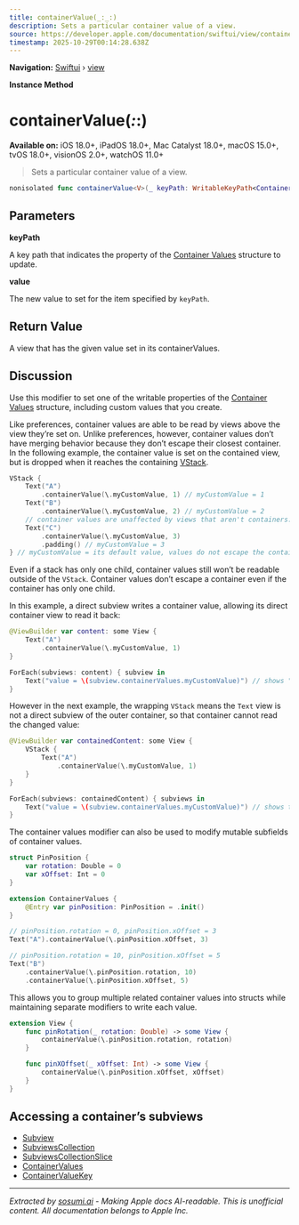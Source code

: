 ```yaml
---
title: containerValue(_:_:)
description: Sets a particular container value of a view.
source: https://developer.apple.com/documentation/swiftui/view/containervalue(_:_:)
timestamp: 2025-10-29T00:14:28.638Z
---
```


**Navigation:** [Swiftui](/documentation/swiftui) › [view](/documentation/swiftui/view)

**Instance Method**

# containerValue(_:_:)

**Available on:** iOS 18.0+, iPadOS 18.0+, Mac Catalyst 18.0+, macOS 15.0+, tvOS 18.0+, visionOS 2.0+, watchOS 11.0+

> Sets a particular container value of a view.

```swift
nonisolated func containerValue<V>(_ keyPath: WritableKeyPath<ContainerValues, V>, _ value: V) -> some View
```

## Parameters

**keyPath**

A key path that indicates the property of the [Container Values](/documentation/swiftui/containervalues) structure to update.



**value**

The new value to set for the item specified by `keyPath`.



## Return Value

A view that has the given value set in its containerValues.

## Discussion

Use this modifier to set one of the writable properties of the [Container Values](/documentation/swiftui/containervalues) structure, including custom values that you create.

Like preferences, container values are able to be read by views above the view they’re set on. Unlike preferences, however, container values don’t have merging behavior because they don’t escape their closest container. In the following example, the container value is set on the contained view, but is dropped when it reaches the containing [VStack](/documentation/swiftui/vstack).

```swift
VStack {
    Text("A")
        .containerValue(\.myCustomValue, 1) // myCustomValue = 1
    Text("B")
        .containerValue(\.myCustomValue, 2) // myCustomValue = 2
    // container values are unaffected by views that aren't containers:
    Text("C")
        .containerValue(\.myCustomValue, 3)
        .padding() // myCustomValue = 3
} // myCustomValue = its default value, values do not escape the container
```

Even if a stack has only one child, container values still won’t be readable outside of the `VStack`. Container values don’t escape a container even if the container has only one child.

In this example, a direct subview writes a container value, allowing its direct container view to read it back:

```swift
@ViewBuilder var content: some View {
    Text("A")
        .containerValue(\.myCustomValue, 1)
}

ForEach(subviews: content) { subview in
    Text("value = \(subview.containerValues.myCustomValue)") // shows "value = 1"
}
```

However in the next example, the wrapping `VStack` means the `Text` view is not a direct subview of the outer container, so that container cannot read the changed value:

```swift
@ViewBuilder var containedContent: some View {
    VStack {
        Text("A")
            .containerValue(\.myCustomValue, 1)
    }
}

ForEach(subviews: containedContent) { subviews in
    Text("value = \(subview.containerValues.myCustomValue)") // shows the default value
}
```

The container values modifier can also be used to modify mutable subfields of container values.

```swift
struct PinPosition {
    var rotation: Double = 0
    var xOffset: Int = 0
}

extension ContainerValues {
    @Entry var pinPosition: PinPosition = .init()
}

// pinPosition.rotation = 0, pinPosition.xOffset = 3
Text("A").containerValue(\.pinPosition.xOffset, 3)

// pinPosition.rotation = 10, pinPosition.xOffset = 5
Text("B")
    .containerValue(\.pinPosition.rotation, 10)
    .containerValue(\.pinPosition.xOffset, 5)
```

This allows you to group multiple related container values into structs while maintaining separate modifiers to write each value.

```swift
extension View {
    func pinRotation(_ rotation: Double) -> some View {
        containerValue(\.pinPosition.rotation, rotation)
    }

    func pinXOffset(_ xOffset: Int) -> some View {
        containerValue(\.pinPosition.xOffset, xOffset)
    }
}
```

## Accessing a container’s subviews

- [Subview](/documentation/swiftui/subview)
- [SubviewsCollection](/documentation/swiftui/subviewscollection)
- [SubviewsCollectionSlice](/documentation/swiftui/subviewscollectionslice)
- [ContainerValues](/documentation/swiftui/containervalues)
- [ContainerValueKey](/documentation/swiftui/containervaluekey)

---

*Extracted by [sosumi.ai](https://sosumi.ai) - Making Apple docs AI-readable.*
*This is unofficial content. All documentation belongs to Apple Inc.*

